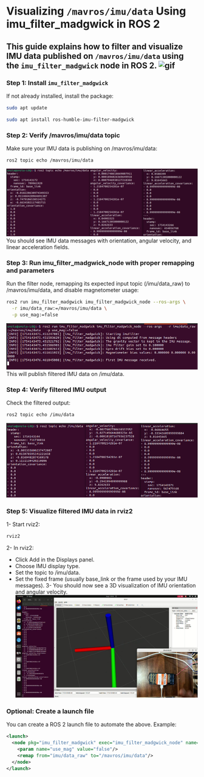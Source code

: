 # Visualizing `/mavros/imu/data` Using imu_filter_madgwick in ROS 2
This guide explains how to filter and visualize IMU data published on `/mavros/imu/data` using the `imu_filter_madgwick` node in ROS 2.
![gif](https://github.com/syedmohiuddinzia/ros2_orangeCube/blob/main/visualizing%20IMU%20data%20with%20imu_filter_madgwick%20on%20ROS%202/pic/gif_.gif)
---

### Step 1: Install `imu_filter_madgwick`

If not already installed, install the package:

```bash
sudo apt update
```
```bash
sudo apt install ros-humble-imu-filter-madgwick
```
### Step 2: Verify /mavros/imu/data topic
Make sure your IMU data is publishing on /mavros/imu/data:
```bash
ros2 topic echo /mavros/imu/data
```
![1](https://github.com/syedmohiuddinzia/ros2_orangeCube/blob/main/visualizing%20IMU%20data%20with%20imu_filter_madgwick%20on%20ROS%202/pic/1.png)
You should see IMU data messages with orientation, angular velocity, and linear acceleration fields.

### Step 3: Run imu_filter_madgwick_node with proper remapping and parameters
Run the filter node, remapping its expected input topic (/imu/data_raw) to /mavros/imu/data, and disable magnetometer usage:
```bash
ros2 run imu_filter_madgwick imu_filter_madgwick_node --ros-args \
  -r imu/data_raw:=/mavros/imu/data \
  -p use_mag:=false
```
![2](https://github.com/syedmohiuddinzia/ros2_orangeCube/blob/main/visualizing%20IMU%20data%20with%20imu_filter_madgwick%20on%20ROS%202/pic/2.png)
This will publish filtered IMU data on /imu/data.

### Step 4: Verify filtered IMU output
Check the filtered output:
```bash
ros2 topic echo /imu/data
```
![3](https://github.com/syedmohiuddinzia/ros2_orangeCube/blob/main/visualizing%20IMU%20data%20with%20imu_filter_madgwick%20on%20ROS%202/pic/3.png)

### Step 5: Visualize filtered IMU data in rviz2
1- Start rviz2:
```bash
rviz2
```
2- In rviz2:
- Click Add in the Displays panel.
- Choose IMU display type.
- Set the topic to /imu/data.
- Set the fixed frame (usually base_link or the frame used by your IMU messages).
3- You should now see a 3D visualization of IMU orientation and angular velocity.
![4](https://github.com/syedmohiuddinzia/ros2_orangeCube/blob/main/visualizing%20IMU%20data%20with%20imu_filter_madgwick%20on%20ROS%202/pic/4.png)

### Optional: Create a launch file
You can create a ROS 2 launch file to automate the above. Example:
```xml
<launch>
  <node pkg="imu_filter_madgwick" exec="imu_filter_madgwick_node" name="imu_filter_madgwick_node" output="screen">
    <param name="use_mag" value="false"/>
    <remap from="imu/data_raw" to="/mavros/imu/data"/>
  </node>
</launch>
```
